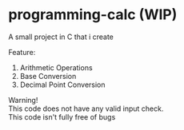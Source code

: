 # programming-calc (WIP)
A small project in C that i create

Feature:
1. Arithmetic Operations
2. Base Conversion
3. Decimal Point Conversion

Warning!<br>
This code does not have any valid input check. <br>
This code isn't fully free of bugs
